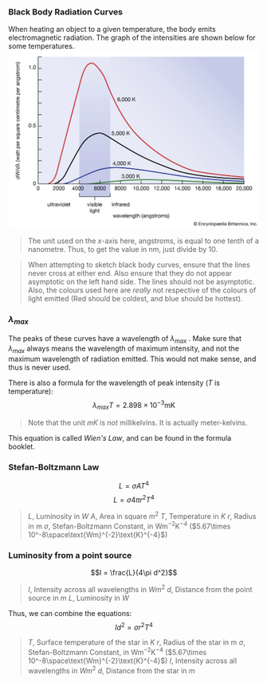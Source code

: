 ### Black Body Radiation Curves
When heating an object to a given temperature, the body emits electromagnetic radiation. The graph of the intensities are shown below for some temperatures.
![Black Body Radiator Emmission Graph](Physics/Images/BlackBodyRadiatorGraph.webp)
> The unit used on the $x$-axis here, angstroms, is equal to one tenth of a nanometre. Thus, to get the value in $\text{nm}$, just divide by 10.

> When attempting to sketch black body curves, ensure that the lines never cross at either end. Also ensure that they do not appear asymptotic on the left hand side. The lines should not be asymptotic. Also, the colours used here are *really* not respective of the colours of light emitted (Red should be coldest, and blue should be hottest). 

### $\lambda_{max}$
The peaks of these curves have a wavelength of $\lambda_{max}$ . Make sure that $\lambda_{max}$ always means the wavelength of maximum intensity, and not the maximum wavelength of radiation emitted. This would not make sense, and thus is never used.

There is also a formula for the wavelength of peak intensity ($T$ is temperature):
$$\lambda_{max} T = 2.898\times 10^{-3}\text{mK}$$
> Note that the unit $mK$ is *not* millikelvins. It is actually meter-kelvins.

This equation is called *Wien's Law*, and can be found in the formula booklet.
### Stefan-Boltzmann Law
$$L = \sigma AT^4$$
$$L = \sigma4\pi r^2T^4$$

>$L$, Luminosity in $W$
>$A$, Area in square $m^2$
>$T$, Temperature in $K$ 
>$r$, Radius in $\text{m}$
>$\sigma$, Stefan-Boltzmann Constant, in $\text{Wm}^{-2}\text{K}^{-4}$  ($5.67\times 10^-8\space\text{Wm}^{-2}\text{K}^{-4}$)

### Luminosity from a point source
$$I = \frac{L}{4\pi d^2}$$
>$I$, Intensity across all wavelengths in $Wm^2$
>$d$, Distance from the point source in $m$
>$L$, Luminosity in $W$

Thus, we can combine the equations:
$$Id^2 = \sigma r^2T^4$$
>$T$, Surface temperature of the star in $K$ 
>$r$, Radius of the star in $\text{m}$
>$\sigma$, Stefan-Boltzmann Constant, in $\text{Wm}^{-2}\text{K}^{-4}$  ($5.67\times 10^-8\space\text{Wm}^{-2}\text{K}^{-4}$)
>$I$, Intensity across all wavelengths in $Wm^2$
>$d$, Distance from the star in $m$